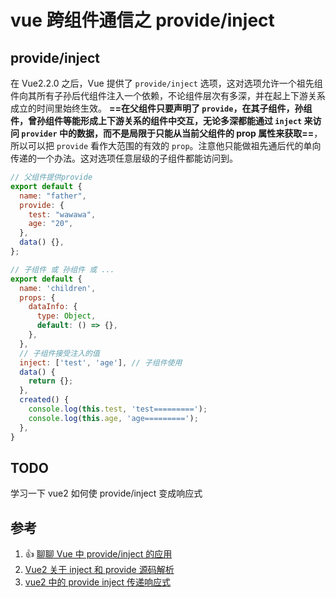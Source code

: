 # vue 跨组件通信之 provide/inject

## provide/inject

在 Vue2.2.0 之后，Vue 提供了 `provide/inject` 选项，这对选项允许一个祖先组件向其所有子孙后代组件注入一个依赖，不论组件层次有多深，并在起上下游关系成立的时间里始终生效。
**==在父组件只要声明了 `provide`，在其子组件，孙组件，曾孙组件等能形成上下游关系的组件中交互，无论多深都能通过 `inject` 来访问 `provider` 中的数据，而不是局限于只能从当前父组件的 prop 属性来获取==**，所以可以把 `provide` 看作大范围的有效的 `prop`。注意他只能做祖先通后代的单向传递的一个办法。这对选项任意层级的子组件都能访问到。

```js
// 父组件提供provide
export default {
  name: "father",
  provide: {
    test: "wawawa",
    age: "20",
  },
  data() {},
};

// 子组件 或 孙组件 或 ...
export default {
  name: 'children',
  props: {
    dataInfo: {
      type: Object,
      default: () => {},
    },
  },
  // 子组件接受注入的值
  inject: ['test', 'age'], // 子组件使用
  data() {
    return {};
  },
  created() {
    console.log(this.test, 'test=========');
    console.log(this.age, 'age=========');
  },
}

```

## TODO

学习一下 vue2 如何使 provide/inject 变成响应式

## 参考

1.  👍 [聊聊 Vue 中 provide/inject 的应用](https://juejin.cn/post/6844903989935341581)
2.  [Vue2 关于 inject 和 provide 源码解析](https://juejin.cn/post/7067493099856986142)
3.  [vue2 中的 provide inject 传递响应式](https://juejin.cn/post/6964575724925616142)
